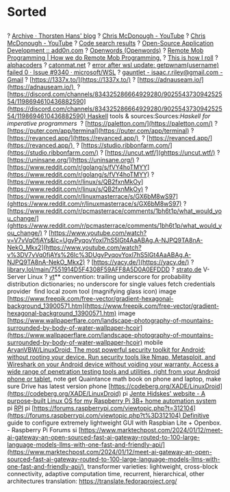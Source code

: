 # Sorted
## 
? [Archive · Thorsten Hans' blog](ghttps://www.thorsten-hans.com/archive/)
? [Chris McDonough - YouTube](ghttps://www.youtube.com/@ChrisMcDonough)
? [Chris McDonough - YouTube](ghttps://www.youtube.com/@ChrisMcDonough/playlists)
? [Code search results](ghttps://github.com/search?q%3Dpkgs.lynx%2Blanguage%253Anix%26type%3Dcode)
? [Open-Source Application Development :: add0n.com](ghttps://add0n.com/index.html)
? [Openwords (Openwords)](https://github.com/Openwords)
? [Remote Mob Programming | How we do Remote Mob Programming.](https://www.remotemobprogramming.org/)
? [This is how I roll](ghttps://linuxmatters.sh/19/)
? [alphacoders](https://wall.alphacoders.com/)
? [catonmat.net](ghttps://catonmat.net/)
? [error after wsl update: getpwnam(username) failed 0 · Issue #9340 · microsoft/WSL](https://github.com/microsoft/WSL/issues/9340)
? [gauntlet - isaac.r.riley@gmail.com - Gmail](ghttps://mail.google.com/mail/u/0/%23inbox/KtbxLxGkPcDcKKtSrBrqctBhSvWJqfhMKg)
? [https://1337x.to/](https://1337x.to/)
? [https://adnauseam.io/](https://adnauseam.io/) 
? [https://discord.com/channels/834325286664929280/902554373094252554/1198694610436882590](https://discord.com/channels/834325286664929280/902554373094252554/1198694610436882590) Haskell tools & sources:Sources:*Haskell for imperative programmers* 
? [https://paletton.com/](https://paletton.com/)
? [https://puter.com/app/terminal](https://puter.com/app/terminal)
? [https://revanced.app/](https://revanced.app/) 
? [https://revanced.app/](https://revanced.app/) 
? [https://studio.ribbonfarm.com/](https://studio.ribbonfarm.com/)
? [https://uncut.wtf/](ghttps://uncut.wtf/)
? [https://uninsane.org/](https://uninsane.org/)
? [https://www.reddit.com/r/golang/s/fVY4hoTMYY](https://www.reddit.com/r/golang/s/fVY4hoTMYY)
? [https://www.reddit.com/r/linux/s/QB2fxnMkOy](https://www.reddit.com/r/linux/s/QB2fxnMkOy)
? [https://www.reddit.com/r/linuxmasterrace/s/GX6bM8wS97](ghttps://www.reddit.com/r/linuxmasterrace/s/GX6bM8wS97)
? [https://www.reddit.com/r/pcmasterrace/comments/1bh6t1p/what_would_you_change/](ghttps://www.reddit.com/r/pcmasterrace/comments/1bh6t1p/what_would_you_change/)
? [https://www.youtube.com/watch?v=V7vVq0fjAYs&lc=UgyPyqovYoxl7hS5lGt4AaABAg.A-NJPQ9TA8nA-NekO_Mkx2](https://www.youtube.com/watch?v%3DV7vVq0fjAYs%26lc%3DUgyPyqovYoxl7hS5lGt4AaABAg.A-NJPQ9TA8nA-NekO_Mkx2)
? [https://yacy.de/](https://yacy.de/)
? [library.lol/main/7551914D5F4308F59AFF8A5D0A0EFDDD](http://library.lol/main/7551914D5F4308F59AFF8A5D0A0EFDDD)
? [strato.de](ghttp://strato.de) V-Server Linux
? [yt](https://m.youtube.com/watch?v%3DjwRqiCv6Z9k)**
convention: trailing underscore for probability distribution dictionaries; no underscore for single values
fetch credentials provider [](https://github.com/NixOS/nix/issues/8635)
find local zoom tool (magnifying glass icon)
image [https://www.freepik.com/free-vector/gradient-hexagonal-background_13900571.htm](https://www.freepik.com/free-vector/gradient-hexagonal-background_13900571.htm)
image [https://www.wallpaperflare.com/landscape-photography-of-mountains-surrounded-by-body-of-water-wallpaper-hcoir](https://www.wallpaperflare.com/landscape-photography-of-mountains-surrounded-by-body-of-water-wallpaper-hcoir)
mobile [AryanVBW/LinuxDroid: The most powerful security toolkit for Android: without rooting your device. Run security tools like Nmap, Metasploit, and Wireshark on your Android device without voiding your warranty. Access a wide range of penetration testing tools and utilities, right from your Android phone or tablet.](https://github.com/AryanVBW/LinuxDroid)
note get Quaintance math book on phone and laptop, make sure Drive has latest version
phone  [https://codeberg.org/XADE/LinuxDroid](https://codeberg.org/XADE/LinuxDroid)
pi [Jente Hidskes' website - A purpose-built Linux OS for my Raspberry Pi 3B+ home automation system](ghttps://www.hjdskes.nl/projects/rpi-linux/)
pi [RPI](http://libgen.rs/search.php?%26req%3Draspberry%2Bpi%26phrase%3D1%26view%3Dsimple%26column%3Ddef%26sort%3Dyear%26sortmode%3DDESC)
pi [https://forums.raspberrypi.com/viewtopic.php?t=312104](https://forums.raspberrypi.com/viewtopic.php?t%3D312104) Definitive guide to configure extremely lightweight GUI with Raspbian Lite + Openbox. - Raspberry Pi Forums
si [https://www.marktechpost.com/2024/01/12/meet-ai-gateway-an-open-sourced-fast-ai-gateway-routed-to-100-large-language-models-llms-with-one-fast-and-friendly-api/](https://www.marktechpost.com/2024/01/12/meet-ai-gateway-an-open-sourced-fast-ai-gateway-routed-to-100-large-language-models-llms-with-one-fast-and-friendly-api/) 
transformer varieties: lightweight, cross-block connectivity, adaptive computation time, recurrent, hierarchical, other architectures
translation: https://translate.fedoraproject.org/



